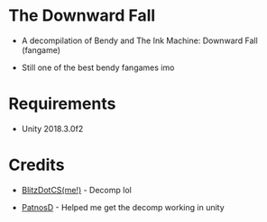 # The Downward Fall

* A decompilation of Bendy and The Ink Machine: Downward Fall (fangame)

* Still one of the best bendy fangames imo

# Requirements

* Unity 2018.3.0f2

# Credits

* [BlitzDotCS(me!)](https://twitter.com/blitzdotcs) - Decomp lol

* [PatnosD](https://www.youtube.com/channel/UCFdS1xl_HOhlUDbIeNFORCA) - Helped me get the decomp working in unity
